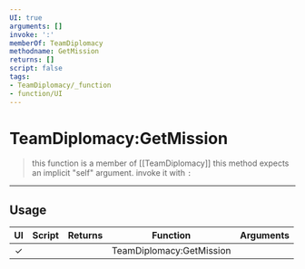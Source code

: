 ```yaml
---
UI: true
arguments: []
invoke: ':'
memberOf: TeamDiplomacy
methodname: GetMission
returns: []
script: false
tags:
- TeamDiplomacy/_function
- function/UI
---
```

# TeamDiplomacy:GetMission
> this function is a member of [[TeamDiplomacy]]
> this method expects an implicit "self" argument. invoke it with `:`
-----
## Usage
|  UI | Script | Returns | Function | Arguments |
|:---:|:------:|-------:|:--------:|:---------|
|✓| ||TeamDiplomacy:GetMission||
